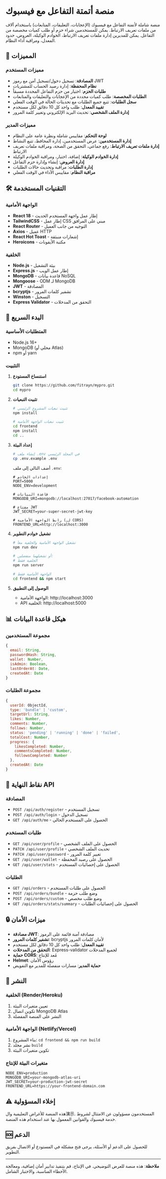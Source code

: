 # منصة أتمتة التفاعل مع فيسبوك

منصة شاملة لأتمتة التفاعل مع فيسبوك (الإعجابات، التعليقات، المتابعات) باستخدام آلاف من ملفات تعريف الارتباط. يمكن للمستخدمين شراء حزم أو طلب كميات مخصصة من التفاعل. يمكن للمديرين إدارة ملفات تعريف الارتباط، الخوادم الوكيلة، العروض، حدود المعدل، ومراقبة أداء النظام.

## 🚀 المميزات

### مميزات المستخدم
- **المصادقة**: تسجيل دخول/تسجيل آمن مع رموز JWT
- **نظام المحفظة**: إدارة رصيد الحساب للمشتريات
- **طلبات الحزم**: اختيار من حزم التفاعل المحددة مسبقاً
- **الطلبات المخصصة**: طلب كميات محددة من الإعجابات والتعليقات والمتابعات
- **سجل الطلبات**: تتبع جميع الطلبات مع تحديثات الحالة في الوقت الفعلي
- **تقييد المعدل**: طلب واحد كل 10 دقائق لكل مستخدم
- **إدارة الملف الشخصي**: تحديث البريد الإلكتروني وتغيير كلمة المرور

### مميزات المدير
- **لوحة التحكم**: مقاييس شاملة ونظرة عامة على النظام
- **إدارة المستخدمين**: عرض المستخدمين، إدارة المحافظ، تتبع النشاط
- **إدارة ملفات تعريف الارتباط**: رفع جماعي، التحقق من الصحة، ومراقبة ملفات تعريف الارتباط
- **إدارة الخوادم الوكيلة**: إضافة، اختبار، ومراقبة الخوادم الوكيلة
- **إدارة العروض**: إنشاء وإدارة حزم التفاعل
- **إدارة الطلبات**: مراقبة وتحديث حالات الطلبات
- **مراقبة النظام**: مقاييس الأداء في الوقت الفعلي

## 🛠 التقنيات المستخدمة

### الواجهة الأمامية
- **React 18** - إطار عمل واجهة المستخدم الحديث
- **TailwindCSS** - إطار عمل CSS مبني على المرافق
- **React Router** - التوجيه من جانب العميل
- **Axios** - عميل HTTP
- **React Hot Toast** - إشعارات منبثقة
- **Heroicons** - مكتبة الأيقونات

### الخلفية
- **Node.js** - بيئة التشغيل
- **Express.js** - إطار عمل الويب
- **MongoDB** - قاعدة بيانات NoSQL
- **Mongoose** - ODM لـ MongoDB
- **JWT** - المصادقة
- **bcryptjs** - تشفير كلمات المرور
- **Winston** - التسجيل
- **Express Validator** - التحقق من المدخلات

## 🚀 البدء السريع

### المتطلبات الأساسية
- Node.js 16+
- MongoDB (محلي أو Atlas)
- npm أو yarn

### التثبيت

1. **استنساخ المستودع**
   ```bash
   git clone https://github.com/fitrayn/mypro.git
   cd mypro
   ```

2. **تثبيت التبعيات**
   ```bash
   # تثبيت تبعيات المشروع الرئيسي
   npm install
   
   # تثبيت تبعيات الواجهة الأمامية
   cd frontend
   npm install
   cd ..
   ```

3. **إعداد البيئة**
   ```bash
   # إنشاء ملف .env في المجلد الرئيسي
   cp .env.example .env
   ```

   أضف التالي إلى ملف `.env`:
   ```env
   # إعدادات الخادم
   PORT=5000
   NODE_ENV=development
   
   # قاعدة البيانات
   MONGODB_URI=mongodb://localhost:27017/facebook-automation
   
   # مفتاح JWT
   JWT_SECRET=your-super-secret-jwt-key
   
   # رابط الواجهة الأمامية (لـ CORS)
   FRONTEND_URL=http://localhost:3000
   ```

4. **تشغيل خوادم التطوير**
   ```bash
   # تشغيل الواجهة الأمامية والخلفية معاً
   npm run dev
   
   # أو تشغيلهما منفصلين:
   # الخلفية فقط
   npm run server
   
   # الواجهة الأمامية فقط
   cd frontend && npm start
   ```

5. **الوصول إلى التطبيق**
   - الواجهة الأمامية: http://localhost:3000
   - API الخلفية: http://localhost:5000

## 📊 هيكل قاعدة البيانات

### مجموعة المستخدمين
```javascript
{
  email: String,
  passwordHash: String,
  wallet: Number,
  isAdmin: Boolean,
  lastOrderAt: Date,
  createdAt: Date
}
```

### مجموعة الطلبات
```javascript
{
  userId: ObjectId,
  type: 'bundle' | 'custom',
  targetUrl: String,
  likes: Number,
  comments: Number,
  follows: Number,
  status: 'pending' | 'running' | 'done' | 'failed',
  totalCost: Number,
  progress: {
    likesCompleted: Number,
    commentsCompleted: Number,
    followsCompleted: Number
  },
  createdAt: Date
}
```

## 🔧 نقاط النهاية API

### المصادقة
- `POST /api/auth/register` - تسجيل المستخدم
- `POST /api/auth/login` - تسجيل الدخول
- `GET /api/auth/me` - الحصول على المستخدم الحالي

### طلبات المستخدم
- `GET /api/user/profile` - الحصول على الملف الشخصي
- `PATCH /api/user/profile` - تحديث الملف الشخصي
- `PATCH /api/user/password` - تغيير كلمة المرور
- `GET /api/user/wallet` - الحصول على رصيد المحفظة
- `GET /api/user/stats` - الحصول على إحصائيات المستخدم

### الطلبات
- `GET /api/orders` - الحصول على طلبات المستخدم
- `POST /api/orders/bundle` - وضع طلب حزمة
- `POST /api/orders/custom` - وضع طلب مخصص
- `GET /api/orders/stats/summary` - الحصول على إحصائيات الطلبات

## 🔒 ميزات الأمان

- **مصادقة JWT**: مصادقة آمنة قائمة على الرموز
- **تشفير كلمات المرور**: bcryptjs لأمان كلمات المرور
- **تقييد المعدل**: طلب واحد كل 10 دقائق لكل مستخدم
- **التحقق من المدخلات**: Express-validator لجميع المدخلات
- **حماية CORS**: مُعد للإنتاج
- **Helmet**: رؤوس الأمان
- **حماية المدير**: مسارات منفصلة للمدير مع التفويض

## 🚀 النشر

### الخلفية (Render/Heroku)
1. تعيين متغيرات البيئة
2. تكوين اتصال MongoDB Atlas
3. النشر على المنصة المفضلة

### الواجهة الأمامية (Netlify/Vercel)
1. بناء المشروع: `cd frontend && npm run build`
2. نشر مجلد `build`
3. تكوين متغيرات البيئة

### متغيرات البيئة للإنتاج
```env
NODE_ENV=production
MONGODB_URI=your-mongodb-atlas-uri
JWT_SECRET=your-production-jwt-secret
FRONTEND_URL=https://your-frontend-domain.com
```

## ⚠️ إخلاء المسؤولية

هذه المنصة للأغراض التعليمية وال演示. المستخدمون مسؤولون عن الامتثال لشروط خدمة فيسبوك والقوانين المعمول بها عند استخدام هذه المنصة.

## 🆘 الدعم

للحصول على الدعم أو الأسئلة، يرجى فتح مشكلة في المستودع أو الاتصال بفريق التطوير.

---

**ملاحظة**: هذه منصة للعرض التوضيحي. في الإنتاج، قم بتنفيذ تدابير أمان إضافية، ومعالجة الأخطاء المناسبة، والاختبار الشامل. 